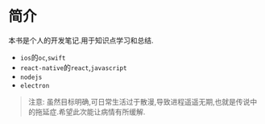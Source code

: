 # 简介

本书是个人的开发笔记.用于知识点学习和总结.

- `ios`的`oc`,`swift` 
- `react-native`的`react`,`javascript`
- `nodejs`
- `electron`


> 注意: 虽然目标明确,可日常生活过于散漫,导致进程遥遥无期,也就是传说中的拖延症.希望此次能让病情有所缓解.
